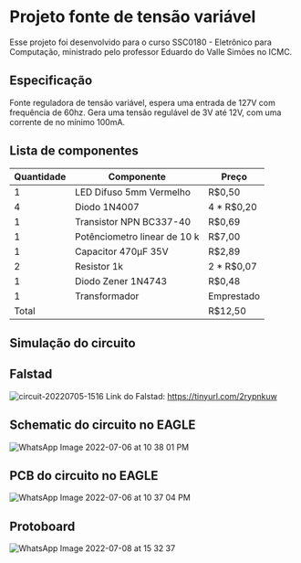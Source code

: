 # Projeto fonte de tensão variável
  Esse projeto foi desenvolvido para o curso SSC0180 - Eletrônico para Computação, ministrado pelo professor Eduardo do Valle Simões no ICMC.

## Especificação
  Fonte reguladora de tensão variável, espera uma entrada de 127V com frequência de 60hz. Gera uma tensão regulável de 3V até 12V, com uma corrente de 
  no mínimo 100mA.

## Lista de componentes

| Quantidade  | Componente | Preço |
| ------------------- | ------------------- |------------------- |
|  1|  LED Difuso 5mm Vermelho 	 |  R$0,50 |
|  4 |  Diodo 1N4007 | 4 * R$0,20 |
|  1| Transistor NPN BC337-40 | R$0,69|
|  1 | Potênciometro linear de 10 k| R$7,00|
| 1 | Capacitor 470µF 35V | R$2,89|
| 2 | Resistor 1k | 2 * R$0,07| 
| 1 | Diodo Zener 1N4743 | R$0,48|
| 1 | Transformador |  Emprestado |
| Total |  | R$12,50 |

## Simulação do circuito 
## Falstad
  
![circuit-20220705-1516](https://user-images.githubusercontent.com/63194069/177390825-6b8b353f-3970-4a22-9616-3ed0095e1c0d.png)
Link do Falstad: https://tinyurl.com/2rypnkuw
## Schematic do circuito no EAGLE
![WhatsApp Image 2022-07-06 at 10 38 01 PM](https://user-images.githubusercontent.com/63194069/177671862-bcee10c7-3e34-474a-af77-e531bb79d798.jpeg)

## PCB do circuito no EAGLE
![WhatsApp Image 2022-07-06 at 10 37 04 PM](https://user-images.githubusercontent.com/63194069/177671878-ee03e977-1c0e-4f3c-9518-bf797f1c46cf.jpeg)

## Protoboard
![WhatsApp Image 2022-07-08 at 15 32 37](https://user-images.githubusercontent.com/63194069/178050906-4f26a18c-93f4-4d12-b638-8429d2f99865.jpeg)


 

